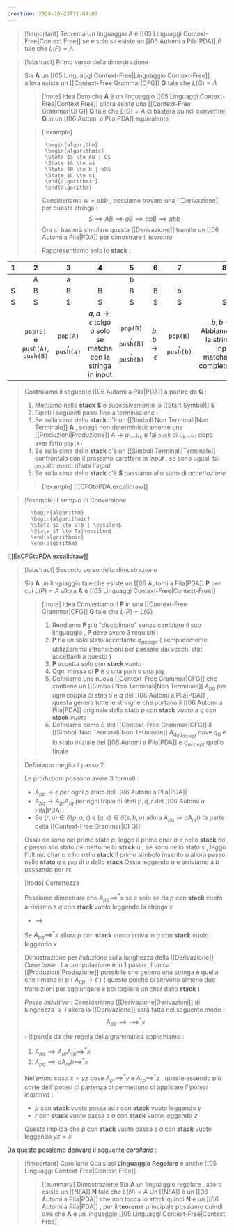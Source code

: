 ```yaml
---
creation: 2024-10-23T11:04:00
---
```

>[!important] Teorema
>Un linguaggio $A$ è [[05 Linguaggi Context-Free|Context Free]] se e solo se esiste un [[06 Automi a Pila|PDA]] $P$ tale che $L(P)=A$ 

>[!abstract] Primo verso della dimostrazione
>
>Sia **A** un [[05 Linguaggi Context-Free|Linguaggio Context-Free]] allora esiste un [[Context-Free Grammar|CFG]] **G** tale che $L(G)=A$
>
>>[!note] Idea 
>>Dato che **A** è un linguaggio [[05 Linguaggi Context-Free|Context Free]] allora esiste una [[Context-Free Grammar|CFG]] **G** tale che $L(G)=A$ ci basterà quindi convertire **G** in un [[06 Automi a Pila|PDA]] equivalente
>
>>[!example] 
>>```pseudo
>>	\begin{algorithm}
>>	\begin{algorithmic}
>>	\State $S \to AB | C$
>>	\State $A \to a$
>>	\State $B \to b | bB$
>>	\State $C \to c$
>>	\end{algorithmic}
>>	\end{algorithm}
>>```
>>
>>Consideriamo $w=abb$ , possiamo trovare una [[Derivazione]] per questa stringa : 
>>$$S \implies AB \implies aB \implies abB \implies abb$$
>>Ora ci basterà simulare questa [[Derivazione]] tramite un [[06 Automi a Pila|PDA]] per dimostrare il *teorema* 
>>
>>Rappresentiamo solo lo **stack** :
>>
|  1  |                2                |          3           |                                  4                                   |                5                 |         6         |          7           |                                       8                                        |
| :-: | :-----------------------------: | :------------------: | :------------------------------------------------------------------: | :------------------------------: | :---------------: | :------------------: | :----------------------------------------------------------------------------: |
|     |                A                |          a           |                                                                      |                b                 |                   |                      |                                                                                |
|  S  |                B                |          B           |                                  B                                   |                B                 |         B         |          b           |                                                                                |
|  $  |                $                |          $           |                                  $                                   |                $                 |         $         |          $           |                                       $                                        |
|     | `pop(S)` e `push(A)`, `push(B)` | `pop(A)` , `push(a)` | $a, a \to \epsilon$ tolgo $a$ solo se matcha con la stringa in input | `pop(B)` , `push(B)` , `push(b)` | $b,b\to \epsilon$ | `pop(B)` , `push(b)` | $b,b\to \epsilon$ Abbiamo finito la stringa in input matchandola completamente |
>
>
> Costruiamo il seguente [[06 Automi a Pila|PDA]] a partire da **G** : 
> 1. Mettiamo nello **stack** **$** e sucessivamente lo [[Start Symbol]] **S** 
> 2. Ripeti i seguenti passi fino a terminazione :
> 	1. Se sulla cima dello **stack** c'è un [[Simboli Non Terminali|Non Terminale]] **A** , sciegli non deterministicamente una [[Produzioni|Produzione]] $A \to u_1\dots u_k$ e fai `push` di $u_k\dots u_1$ dopo aver fatto `pop(A)` 
> 	2. Se sulla cima dello **stack** c'è un [[Simboli Terminali|Terminale]] confrontalo con il prossimo carattere in *input* , se sono uguali fai `pop` altrimenti rifiuta l'*input*
> 	3. Se sulla cima dello **stack** c'è **$** passiamo allo stato di *accettazione*
> 
>>[!example] 
>>![[CFGtoPDA.excalidraw]]

>[!example] Esempio di Conversione
>
>```pseudo
>	\begin{algorithm}
>	\begin{algorithmic}
>	\State $S \to aTb | \epsilon$
>	\State $T \to Ta|\epsilon$
>	\end{algorithmic}
>	\end{algorithm}
>```
>
>
![[ExCFGtoPDA.excalidraw]]

>[!abstract] Secondo verso della dimostrazione 
>
>Sia **A** un linguaggio tale che esiste un [[06 Automi a Pila|PDA]] **P** per cui $L(P)=A$ allora **A** è [[05 Linguaggi Context-Free|Context-Free]] 
>
>>[!note] Idea
>> Convertiamo il **P** in una [[Context-Free Grammar|CFG]] **G** tale che $L(P)=L(G)$
>>1. Rendiamo **P** più "disciplinato" senza cambiare il suo linguaggio , **P** deve avere 3 requisiti : 
>>	1. **P** ha un solo stato accettante $q_{accept}$ ( semplicemente utilizzeremo $\epsilon$ transizioni per passare dai vecchi stati accettanti a questo )
>>	2. **P** accetta *solo* con **stack** *vuoto* 
>>	3. Ogni mossa di **P** è o una `push` o una `pop` 
>>2. Definiamo una nuova [[Context-Free Grammar|CFG]] che contiene un [[Simboli Non Terminali|Non Terminale]] $A_{pq}$ per ogni coppia di stati $p$ e $q$ del [[06 Automi a Pila|PDA]] , questa genera tutte le stringhe che portano il [[06 Automi a Pila|PDA]] originale dallo stato $p$ con **stack** *vuoto* a $q$ con **stack** *vuoto*
>>3. Definiamo come $S$ del [[Context-Free Grammar|CFG]] il [[Simboli Non Terminali|Non Terminale]] $A_{q_0 q_{accept}}$ dove $q_0$ è lo stato iniziale del [[06 Automi a Pila|PDA]] e $q_{accept}$ quello finale  
>
>Definiamo meglio il passo 2 
>
>Le produzioni possono avere 3 formati :
>+ $A_{pp} \to \epsilon$ per ogni $p$ stato del [[06 Automi a Pila|PDA]]
>+ $A_{pq} \to A_{pr}A_{rq}$ per ogni tripla di stati $p,q,r$ del [[06 Automi a Pila|PDA]]
>+ Se $(r,u) \in \delta(p,a,\epsilon)$ e $(q,\epsilon) \in \delta(s,b,u)$ allora $A_{pq} \to aA_{rs}b$ fa parte della [[Context-Free Grammar|CFG]] 
>
>Ossia se sono nel primo stato $p$, leggo il primo char $a$ e nello **stack** ho $\epsilon$ passo allo stato $r$ e metto nello **stack** $u$ ; se sono nello stato $s$ , leggo l'ultimo char $b$ e ho nello **stack** il primo simbolo inserito $u$ allora passo nello **stato** $q$ e `pop` di $u$ dallo **stack** 
>Ossia leggendo $a$ e arriviamo a $b$ passando per $rs$  

>[!todo] Correttezza
>
>Possiamo dimostrare che $A_{pq} \implies^* x$ se e solo se da $p$ con **stack** *vuoto* arriviamo a $q$ con **stack** *vuoto* leggendo la stringa $x$
>
>+ $\implies$ 
>
>Se $A_{pq} \implies^*x$ allora $p$ con **stack** vuoto arriva in $q$ con **stack** vuoto leggendo $x$
>
>Dimostrazione per *induzione* sulla lunghezza della [[Derivazione]] 
>*Caso base* : La computazione è in $1$ passo , l'unica [[Produzioni|Produzione]] possibile che genera una stringa è quella che rimane in $p$ ( $A_{pp} \to \epsilon$ ) ( questo poichè ci servono almeno due transizioni per aggiungere e poi togliere un char dallo **stack** ) 
>
>*Passo induttivo* : Consideriamo [[Derivazione|Derivazioni]] di lunghezza $\ge 1$ allora la [[Derivazione]] sarà fatta nel seguente modo : 
>$$A_{pq} \implies \square \implies^* x$$ 
>
>$\square$ dipende da che regola della grammatica applichiamo : 
>1. $A_{pq} \implies A_{pr}A_{rp} \implies^* x$
>2. $A_{pq} \implies aA_{rs}b \implies^* x$
>
>Nel *primo caso* $x = yz$ dove $A_{pr}\implies^*y$ e $A_{rp}\implies^*z$ , queste essendo più corte dell'ipotesi di partenza ci permettono di applicare l'*ipotesi induttiva* : 
>+ $p$ con **stack** vuoto passa ad $r$ con **stack** vuoto leggendo $y$
>+ $r$ con **stack** vuoto passa a $q$ con **stack** vuoto leggendo $z$
>
>Questo implica che $p$ con **stack** vuoto passa a $q$ con **stack** vuoto leggendo $yz = x$
>

Da questo possiamo derivare il seguente *corollario* : 
>[!important] Corollario
>Qualsiasi **Linguaggio Regolare** è anche [[05 Linguaggi Context-Free|Context Free]] 
>>[!summary] Dimostrazione
>>Sia **A** un linguaggio regolare , allora esiste un [[NFA]] **N** tale che $L(N)=A$ 
>>Un [[NFA]] è un [[06 Automi a Pila|PDA]] che non tocca lo *stack* quindi **N** è un [[06 Automi a Pila|PDA]] , per il **teorema** principale possiamo quindi dire che **A** è un linguaggio [[05 Linguaggi Context-Free|Context Free]] 

